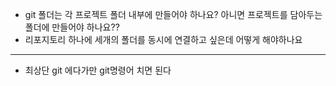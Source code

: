 - git 폴더는 각 프로젝트 폴더 내부에 만들어야 하나요? 아니면 프로젝트를 담아두는 폴더에 만들어야 하나요??
- 리포지토리 하나에 세개의 폴더를 동시에 연결하고 싶은데 어떻게 해야하나요

---



- 최상단 git 에다가만 git명령어 치면 된다
